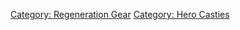 [Category: Regeneration Gear](Category:_Regeneration_Gear "wikilink")
[Category: Hero Casties](Category:_Hero_Casties "wikilink")
